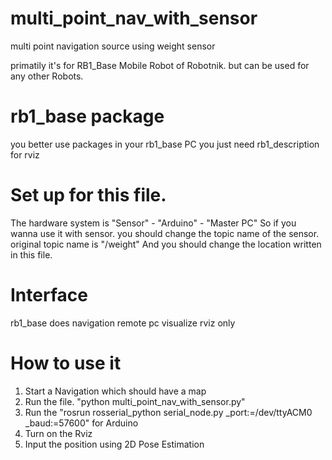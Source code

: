# multi_point_nav_with_sensor
multi point navigation source using weight sensor

primatily it's for RB1_Base Mobile Robot of Robotnik.
but can be used for any other Robots.

# rb1_base package
you better use packages in your rb1_base PC
you just need rb1_description for rviz

# Set up for this file.
The hardware system is "Sensor" - "Arduino" - "Master PC"
So if you wanna use it with sensor. you should change the topic name of the sensor. original topic name is "/weight"
And you should change the location written in this file.

# Interface
rb1_base does navigation
remote pc visualize rviz only

# How to use it
1. Start a Navigation which should have a map
2. Run the file. "python multi_point_nav_with_sensor.py"
3. Run the "rosrun rosserial_python serial_node.py _port:=/dev/ttyACM0 _baud:=57600" for Arduino
4. Turn on the Rviz
5. Input the position using 2D Pose Estimation
